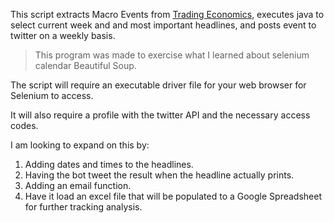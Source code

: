 This script extracts Macro Events from [Trading Economics](https://www.tradingeconomics.com/calendar),
executes java to select current week and and most important headlines,
and posts event to twitter on a weekly basis.

>This program was made to exercise what I learned about selenium calendar
Beautiful Soup.

The script will require an executable driver file for your web browser
for Selenium to access.

It will also require a profile with the twitter API and the necessary access codes.

I am looking to expand on this by:

1. Adding dates and times to the headlines.
2. Having the bot tweet the result when the headline actually prints.
3. Adding an email function.
4. Have it load an excel file that will be populated to a Google
   Spreadsheet for further tracking analysis.

